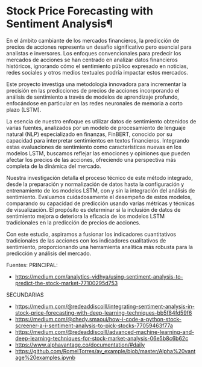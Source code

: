 # Stock Price Forecasting with Sentiment Analysis¶

En el ámbito cambiante de los mercados financieros, la predicción de precios de acciones representa un desafío significativo pero esencial para analistas e inversores. Los enfoques convencionales para predecir los mercados de acciones se han centrado en analizar datos financieros históricos, ignorando cómo el sentimiento público expresado en noticias, redes sociales y otros medios textuales podría impactar estos mercados.

Este proyecto investiga una metodología innovadora para incrementar la precisión en las predicciones de precios de acciones incorporando el análisis de sentimiento a través de modelos de aprendizaje profundo, enfocándose en particular en las redes neuronales de memoria a corto plazo (LSTM).

La esencia de nuestro enfoque es utilizar datos de sentimiento obtenidos de varias fuentes, analizados por un modelo de procesamiento de lenguaje natural (NLP) especializado en finanzas, FinBERT, conocido por su capacidad para interpretar sentimientos en textos financieros. Integrando estas evaluaciones de sentimiento como características nuevas en los modelos LSTM, buscamos reflejar las emociones y opiniones que pueden afectar los precios de las acciones, ofreciendo una perspectiva más completa de la dinámica del mercado.

Nuestra investigación detalla el proceso técnico de este método integrado, desde la preparación y normalización de datos hasta la configuración y entrenamiento de los modelos LSTM, con y sin la integración del análisis de sentimiento. Evaluamos cuidadosamente el desempeño de estos modelos, comparando su capacidad de predicción usando varias métricas y técnicas de visualización. El propósito es determinar si la inclusión de datos de sentimiento mejora o deteriora la eficacia de los modelos LSTM tradicionales en la predicción de precios de acciones.

Con este estudio, aspiramos a fusionar los indicadores cuantitativos tradicionales de las acciones con los indicadores cualitativos de sentimiento, proporcionando una herramienta analítica más robusta para la predicción y análisis del mercado.

Fuentes:
PRINCIPAL:
- https://medium.com/analytics-vidhya/using-sentiment-analysis-to-predict-the-stock-market-77100295d753

SECUNDARIAS
- https://medium.com/@redeaddiscolll/integrating-sentiment-analysis-in-stock-price-forecasting-with-deep-learning-techniques-bb5f84fd59f6
- https://medium.com/@chedy.smaoui/how-i-code-a-python-stock-screener-a-i-sentiment-analysis-to-pick-stocks-77059463f77a
- https://medium.com/@redeaddiscolll/advanced-machine-learning-and-deep-learning-techniques-for-stock-market-analysis-06e5b8c6b62c
- https://www.alphavantage.co/documentation/#daily
- https://github.com/RomelTorres/av_example/blob/master/Alpha%20vantage%20examples.ipynb
